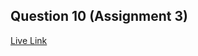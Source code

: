 ## Question 10 (Assignment 3)

[Live Link](https://webdev-assignment.netlify.app/assignment3/question10/)